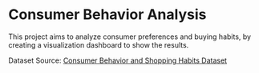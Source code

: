 # Consumer Behavior Analysis
This project aims to analyze consumer preferences and buying habits, by creating a visualization dashboard to show the results.

Dataset Source: [Consumer Behavior and Shopping Habits Dataset](https://www.kaggle.com/datasets/zeesolver/consumer-behavior-and-shopping-habits-dataset/data)


